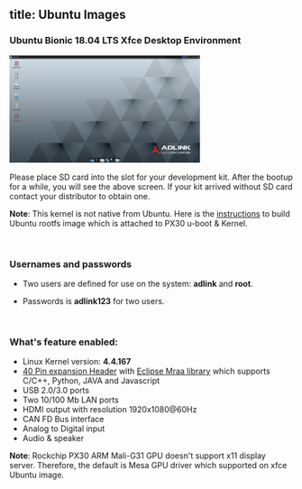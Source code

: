 title: Ubuntu Images
---

 ### Ubuntu Bionic 18.04 LTS Xfce Desktop Environment

<img src="UbuntuImages.assets/Screenshot_2020-01-08_11-51-14.png" alt="Screenshot_2020-01-08_11-51-14" style="zoom: 33%;" />

Please place SD card into the slot for your development kit. After the bootup for a while, you will see the above screen. If your kit arrived without SD card contact your distributor to obtain one.



**Note**: This kernel is not native from Ubuntu. Here is the [instructions](https://ipi.wiki/iot_pi/HowToBuildUbuntu.html) to build Ubuntu rootfs image which is attached to PX30 u-boot & Kernel.



<br>

### Usernames and passwords

   * Two users are defined for use on the system: **adlink** and **root**.

   * Passwords is **adlink123** for two users.

     

<br>

### What's feature enabled:

* Linux Kernel version: **4.4.167**
* [40 Pin expansion Header](https://ipi.wiki/iot_pi/UserInterfaces.html) with [Eclipse Mraa library](https://github.com/eclipse/mraa) which supports C/C++, Python, JAVA and Javascript	
* USB 2.0/3.0  ports
* Two 10/100 Mb LAN ports 
* HDMI output with resolution 1920x1080@60Hz
* CAN FD Bus interface
* Analog to Digital input 
* Audio & speaker



**Note**: Rockchip PX30 ARM Mali-G31 GPU doesn't support x11 display server. Therefore, the default is Mesa GPU driver which supported on xfce Ubuntu image. 

